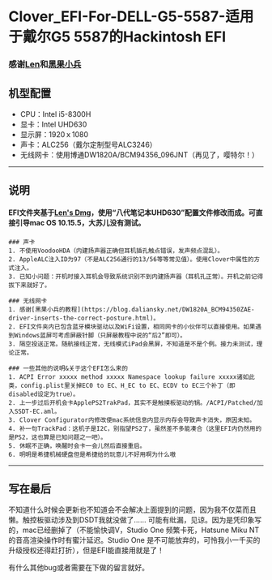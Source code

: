 # Clover_EFI-For-DELL-G5-5587-适用于戴尔G5 5587的Hackintosh EFI

### 感谢[Len](http://i.pcbeta.com/space-uid-4532202.html)和[黑果小兵](https://daliansky.net)

## 机型配置
* CPU：Intel i5-8300H
* 显卡：Intel UHD630
* 显示屏：1920ｘ1080
* 声卡：ALC256（戴尔定制型号ALC3246）
* 无线网卡：使用博通DW1820A/BCM94356_096JNT（再见了，嘤特尔！）
----
## 说明
#### EFI文件夹基于[Len's Dmg](http://bbs.pcbeta.com/viewthread-1858946-1-1.html)，使用“八代笔记本UHD630”配置文件修改而成。可直接引导mac OS 10.15.5，大苏儿没有测试。
    ### 声卡
    1. 不使用VoodooHDA（内建扬声器正确但耳机插孔触点错误，发声频点混乱）。
    2. AppleALC注入ID为97（不是ALC256通行的13/56等等常见值）。使用Clover中属性的方式注入。
    3. 已知小问题：开机时接入耳机会导致系统识别不到内建扬声器（耳机孔正常）。开机之前记得拔下来就好了。
   
    ### 无线网卡
    1. 感谢[黑果小兵的教程](https://blog.daliansky.net/DW1820A_BCM94350ZAE-driver-inserts-the-correct-posture.html)。
    2. EFI文件夹内已包含蓝牙模块驱动以及WiFi设置，相同网卡的小伙伴可以直接使用。如果遇到Windows蓝屏可考虑屏蔽针脚（只屏蔽教程中说的“后2”即可）。
    3. 隔空投送正常。随航接线正常，无线模式iPad会黑屏，不知道是不是个例。接力未测试，理论正常。

    ### 一些其他的说明&关于这个EFI怎么来的
    1. ACPI Error xxxxx method xxxxx Namespace lookup failure xxxxx诸如此类，config.plist里关掉EC0 to EC、H_EC to EC、ECDV to EC三个补丁（即disabled设定为true）。
    2. 上一步过后开机会卡ApplePS2TrakPad，其实不是触摸板驱动的锅。/ACPI/Patched/加入SSDT-EC.aml。
    3. Clover Configurator内修改使mac系统信息内显示内存会导致声卡消失，原因未知。
    4. 补一句TrackPad：这机子是I2C，别指望PS2了，虽然差不多能凑合（这里EFI内仍然用的是PS2，这也算是已知问题之一吧）。
    5. 休眠不正确，唤醒时会卡一会儿然后直接重启。
    6. 明明是希捷机械硬盘但是希捷给的玩意儿不好用啊为什么嗷

----

## 写在最后
不知道什么时候会更新也不知道会不会解决上面提到的问题，因为我不仅菜而且懒。触控板驱动涉及到DSDT我就没做了……
可能有纰漏，见谅。因为是凭印象写的，mac已经删掉了（不能愉快调V，Studio One 频繁卡死，Hatsune Miku NT的音高渲染操作时有蜜汁延迟。Studio One 是不可能放弃的，可怜我小一千买的升级授权还得赶打折），但是EFI能直接用就是了！

有什么其他bug或者需要在下做的留言就好。
